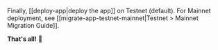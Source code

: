 Finally, [[deploy-app|deploy the app]] on Testnet (default). For Mainnet deployment, see [[migrate-app-testnet-mainnet|Testnet > Mainnet Migration Guide]].

**That's all!** :tada:
